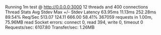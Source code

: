 Running 1m test @ http://0.0.0.0:3000
  12 threads and 400 connections
  Thread Stats   Avg      Stdev     Max   +/- Stdev
    Latency    63.95ms   11.13ms 252.28ms   89.54%
    Req/Sec   513.07    124.11   666.00     58.41%
  367059 requests in 1.00m, 75.96MB read
  Socket errors: connect 0, read 394, write 0, timeout 0
Requests/sec:   6107.80
Transfer/sec:      1.26MB
